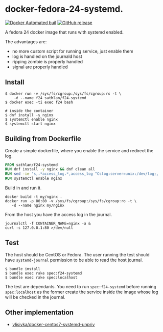 # docker-fedora-24-systemd.

[![Docker Automated buil](https://img.shields.io/docker/automated/sathlan/f24-systemd.svg?maxAge=86400)]()
[![GitHub release](https://img.shields.io/github/release/sathlan/docker-f24-systemd.svg?maxAge=86400)]()

A fedora 24 docker image that runs with systemd enabled.

The advantages are:
 - no more custom script for running service, just enable them
 - log is handled on the journald host
 - ripping zombie is properly handled
 - signal are properly handled

## Install

```
$ docker run -v /sys/fs/cgroup:/sys/fs/cgroup:ro -t \
    -d --name f24 sathlan/f24-systemd
$ docker exec -ti exec f24 bash

# inside the container
$ dnf install -y nginx
$ systemctl enable nginx
$ systemctl start nginx
```

## Building from Dockerfile

Create a simple dockerfile, where you enable the service and redirect
the log.

```Dockerfile
FROM sathlan/f24-systemd
RUN dnf install -y nginx && dnf clean all
RUN sed -ie 's,.*access_log.*,access_log ^Cslog:server=unix:/dev/log;,' /etc/nginx/nginx.conf
RUN systemctl enable nginx
```

Build in and run it.

```
docker build -t my/nginx .
docker run -p 80:80 -v /sys/fs/cgroup:/sys/fs/cgroup:ro -t \
   -d --name nginx my/nginx
```

From the host you have the access log in the journal.

```
journalctl -f CONTAINER_NAME=nginx -a &
curl -s 127.0.0.1:80 >/dev/null
```

## Test

The host should be CentOS or Fedora. The user running the test should
have `systemd-journal` permission to be able to read the host journal.

```
$ bundle install
$ bundle exec rake spec:f24-systemd
$ bundle exec rake spec:localhost
```

The test are dependants. You need to run `spec:f24-systemd` before
running `spec:localhost` as the former create the service inside the
image whose log will be checked in the journal.

## Other implementation

 - [vlisivka/docker-centos7-systemd-unpriv](https://github.com/vlisivka/docker-centos7-systemd-unpriv)
